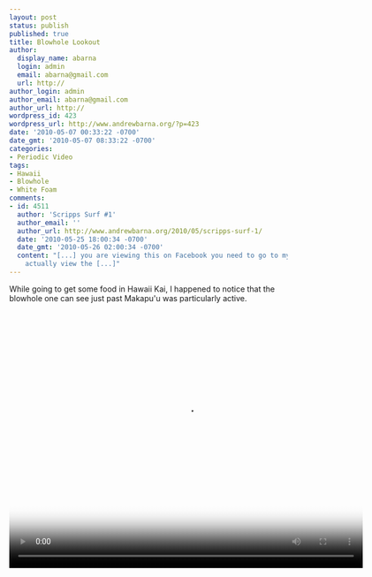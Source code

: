 ```yaml
---
layout: post
status: publish
published: true
title: Blowhole Lookout
author:
  display_name: abarna
  login: admin
  email: abarna@gmail.com
  url: http://
author_login: admin
author_email: abarna@gmail.com
author_url: http://
wordpress_id: 423
wordpress_url: http://www.andrewbarna.org/?p=423
date: '2010-05-07 00:33:22 -0700'
date_gmt: '2010-05-07 08:33:22 -0700'
categories:
- Periodic Video
tags:
- Hawaii
- Blowhole
- White Foam
comments:
- id: 4511
  author: 'Scripps Surf #1'
  author_email: ''
  author_url: http://www.andrewbarna.org/2010/05/scripps-surf-1/
  date: '2010-05-25 18:00:34 -0700'
  date_gmt: '2010-05-26 02:00:34 -0700'
  content: "[...] you are viewing this on Facebook you need to go to my website to
    actually view the [...]"
---
```

<p>While going to get some food in Hawaii Kai, I happened to notice that the blowhole one can see just past Makapu'u was particularly active.<br />
<video controls height='480px' width='640px' poster="http:&#47;&#47;www.andrewbarna.org&#47;media&#47;video&#47;2010_blowhole&#47;2010_blowhole.jpg"><br />
	<source src="http:&#47;&#47;www.andrewbarna.org&#47;media&#47;video&#47;2010_blowhole&#47;2010_blowhole.m4v"  type='video&#47;mp4'><br />
	<source src="http:&#47;&#47;www.andrewbarna.org&#47;media&#47;video&#47;2010_blowhole&#47;2010_blowhole.3gp"  type='video&#47;3gpp'><br />
	<source src="http:&#47;&#47;www.andrewbarna.org&#47;media&#47;video&#47;2010_blowhole&#47;2010_blowhole.ogg" type='video&#47;ogg'><br />
	If you are viewing this on Facebook you need to <a href="http:&#47;&#47;www.andrewbarna.org&#47;2010&#47;05&#47;blowhole-lookout&#47;">go to my website<&#47;a> to actually view the video.<br &#47;><br &#47;>If you are at my website and you are seeing this, your browser does not support the <a href="http:&#47;&#47;en.wikipedia.org&#47;wiki&#47;HTML5_video">HTML5 Video tag<&#47;a>. You may <a href="http:&#47;&#47;www.andrewbarna.org&#47;media&#47;video&#47;2010_blowhole&#47;2010_blowhole.m4v">download the video<&#47;a> instead.<br />
<&#47;video></p>
